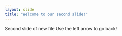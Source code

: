 ```yaml
---
layout: slide
title: "Welcome to our second slide!"
---
```

Second slide of new file
Use the left arrow to go back!
